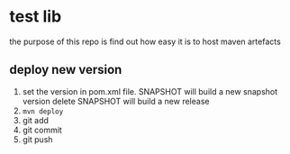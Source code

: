 # test lib
the purpose of this repo is find out how easy it is to host maven artefacts

## deploy new version
1. set the version in pom.xml file.
    SNAPSHOT will build a new snapshot version
    delete SNAPSHOT will build a new release
1. `mvn deploy`
1. git add
1. git commit
1. git push
